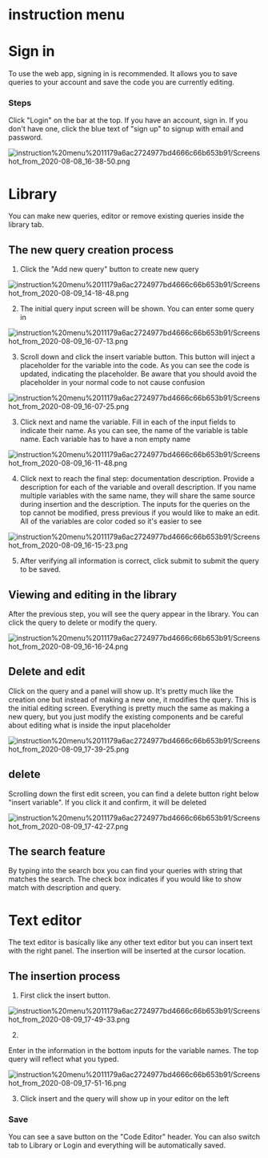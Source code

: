# instruction menu

# Sign in

To use the web app, signing in is recommended. It allows you to save queries to your account and save the code you are currently editing.

### Steps

Click "Login" on the bar at the top. If you have an account, sign in. If you don't have one, click the blue text of "sign up" to signup with email and password.

![instruction%20menu%2011179a6ac2724977bd4666c66b653b91/Screenshot_from_2020-08-08_16-38-50.png](instruction%20menu%2011179a6ac2724977bd4666c66b653b91/Screenshot_from_2020-08-08_16-38-50.png)

# Library

You can make new queries, editor or remove existing queries inside the library tab. 

## The new query creation process

1. Click the "Add new query" button to create new query

![instruction%20menu%2011179a6ac2724977bd4666c66b653b91/Screenshot_from_2020-08-09_14-18-48.png](instruction%20menu%2011179a6ac2724977bd4666c66b653b91/Screenshot_from_2020-08-09_14-18-48.png)

2. The initial query input screen will be shown. You can enter some query in 

![instruction%20menu%2011179a6ac2724977bd4666c66b653b91/Screenshot_from_2020-08-09_16-07-13.png](instruction%20menu%2011179a6ac2724977bd4666c66b653b91/Screenshot_from_2020-08-09_16-07-13.png)

3. Scroll down and click the insert variable button. This button will inject a placeholder for the variable into the code. As you can see the code is updated, indicating the placeholder. Be aware that you should avoid the placeholder in your normal code to not cause confusion

![instruction%20menu%2011179a6ac2724977bd4666c66b653b91/Screenshot_from_2020-08-09_16-07-25.png](instruction%20menu%2011179a6ac2724977bd4666c66b653b91/Screenshot_from_2020-08-09_16-07-25.png)

3. Click next and name the variable. Fill in each of the input fields to indicate their name. As you can see, the name of the variable is table name. Each variable has to have a non empty name

![instruction%20menu%2011179a6ac2724977bd4666c66b653b91/Screenshot_from_2020-08-09_16-11-48.png](instruction%20menu%2011179a6ac2724977bd4666c66b653b91/Screenshot_from_2020-08-09_16-11-48.png)

4. Click next to reach the final step: documentation description. Provide a description for each of the variable and overall description. If you name multiple variables with the same name, they will share the same source during insertion and the description. The inputs for the queries on the top cannot be modified, press previous if you would like to make an edit. All of the variables are color coded so it's easier to see

![instruction%20menu%2011179a6ac2724977bd4666c66b653b91/Screenshot_from_2020-08-09_16-15-23.png](instruction%20menu%2011179a6ac2724977bd4666c66b653b91/Screenshot_from_2020-08-09_16-15-23.png)

5. After verifying all information is correct, click submit to submit the query to be saved.

## Viewing and editing in the library

After the previous step, you will see the query appear in the library. You can click the query to delete or modify the query.

![instruction%20menu%2011179a6ac2724977bd4666c66b653b91/Screenshot_from_2020-08-09_16-16-24.png](instruction%20menu%2011179a6ac2724977bd4666c66b653b91/Screenshot_from_2020-08-09_16-16-24.png)

## Delete and edit

Click on the query and a panel will show up. It's pretty much like the creation one but instead of making a new one, it modifies the query. This is the initial editing screen. Everything is pretty much the same as making a new query, but you just modify the existing components and be careful about editing what is inside the input placeholder

![instruction%20menu%2011179a6ac2724977bd4666c66b653b91/Screenshot_from_2020-08-09_17-39-25.png](instruction%20menu%2011179a6ac2724977bd4666c66b653b91/Screenshot_from_2020-08-09_17-39-25.png)

## delete

Scrolling down the first edit screen, you can find a delete button right below "insert variable". If you click it and confirm, it will be deleted

![instruction%20menu%2011179a6ac2724977bd4666c66b653b91/Screenshot_from_2020-08-09_17-42-27.png](instruction%20menu%2011179a6ac2724977bd4666c66b653b91/Screenshot_from_2020-08-09_17-42-27.png)

## The search feature

By typing into the search box you can find your queries with string that matches the search. The check box indicates if you would like to show match with description and query.

# Text editor

The text editor is basically like any other text editor but you can insert text with the right panel. The insertion will be inserted at the cursor location.

## The insertion process

1. First click the insert button.

![instruction%20menu%2011179a6ac2724977bd4666c66b653b91/Screenshot_from_2020-08-09_17-49-33.png](instruction%20menu%2011179a6ac2724977bd4666c66b653b91/Screenshot_from_2020-08-09_17-49-33.png)

2. 

Enter in the information in the bottom inputs for the variable names. The top query will reflect what you typed.

![instruction%20menu%2011179a6ac2724977bd4666c66b653b91/Screenshot_from_2020-08-09_17-51-16.png](instruction%20menu%2011179a6ac2724977bd4666c66b653b91/Screenshot_from_2020-08-09_17-51-16.png)

3. Click insert and the query will show up in your editor on the left

### Save

You can see a save button on the "Code Editor" header. You can also switch tab to Library or Login and everything will be automatically saved.